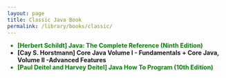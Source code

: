```yaml
---
layout: page
title: Classic Java Book
permalink: /library/books/classic/
---
```



<ul>
	<li style="color:green"><strong>[Herbert Schildt] Java: The Complete Reference (Ninth Edition)</strong></li>
	<li><strong>[Cay S. Horstmann] Core Java Volume I - Fundamentals + Core Java, Volume II -Advanced Features</strong></li>
	<li style="color:green"><strong>[Paul Deitel and Harvey Deitel] Java How To Program (10th Edition)</strong></li>
</ul>
